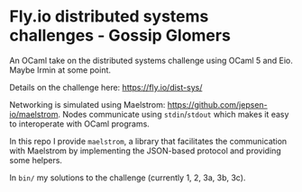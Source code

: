 # Fly.io distributed systems challenges - Gossip Glomers

An OCaml take on the distributed systems challenge using OCaml 5 and Eio.
Maybe Irmin at some point.

Details on the challenge here: https://fly.io/dist-sys/

Networking is simulated using Maelstrom: https://github.com/jepsen-io/maelstrom.
Nodes communicate using `stdin`/`stdout` which makes it easy to interoperate
with OCaml programs.

In this repo I provide `maelstrom`, a library that facilitates the communication
with Maelstrom by implementing the JSON-based protocol and providing some helpers.

In `bin/` my solutions to the challenge (currently 1, 2, 3a, 3b, 3c).
